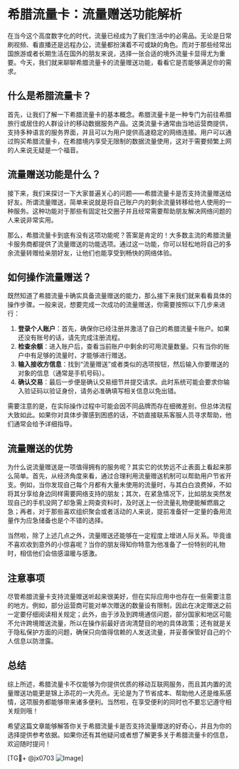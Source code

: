# 希腊流量卡：流量赠送功能解析

在当今这个高度数字化的时代，流量已经成为了我们生活中的必需品。无论是日常刷视频、看直播还是远程办公，流量都扮演着不可或缺的角色。而对于那些经常出国旅游或者长期生活在国外的朋友来说，选择一张合适的境外流量卡显得尤为重要。今天，我们就来聊聊希腊流量卡的流量赠送功能，看看它是否能够满足你的需求。

## 什么是希腊流量卡？

首先，让我们了解一下希腊流量卡的基本概念。希腊流量卡是一种专门为前往希腊旅行或居住的人群设计的移动数据服务产品。这类流量卡通常由当地运营商提供，支持多种语言的服务界面，并且可以为用户提供高速稳定的网络连接。用户可以通过购买希腊流量卡，在希腊境内享受无限制的数据流量使用，这对于需要频繁上网的人来说无疑是一个福音。

## 流量赠送功能是什么？

接下来，我们来探讨一下大家普遍关心的问题——希腊流量卡是否支持流量赠送给好友。所谓流量赠送，简单来说就是将自己账户内的剩余流量转移给他人使用的一种服务。这种功能对于那些有固定社交圈子并且经常需要帮助朋友解决网络问题的人来说非常实用。

那么，希腊流量卡到底有没有这项功能呢？答案是肯定的！大多数主流的希腊流量卡服务商都提供了流量赠送的功能选项。通过这一功能，你可以轻松地将自己的多余流量转赠给亲朋好友，让他们也能享受到畅快的网络体验。

## 如何操作流量赠送？

既然知道了希腊流量卡确实具备流量赠送的能力，那么接下来我们就来看看具体的操作步骤。一般来说，想要完成一次成功的流量赠送，你需要按照以下几步来进行：

1. **登录个人账户**：首先，确保你已经注册并激活了自己的希腊流量卡账户。如果还没有账号的话，请先完成注册流程。
2. **检查余额**：进入账户后，查看当前账户中剩余的可用流量数量。只有当你的账户中有足够的流量时，才能够进行赠送。
3. **输入接收方信息**：找到“流量赠送”或者类似的选项按钮，然后输入你要赠送的对象的信息（通常是手机号码）。
4. **确认交易**：最后一步便是确认交易细节并提交请求。此时系统可能会要求你输入验证码以验证身份，请务必准确填写相关信息以免出错。

需要注意的是，在实际操作过程中可能会因不同品牌而存在细微差别，但总体流程大致如此。如果你对具体步骤感到困惑的话，不妨直接联系客服人员寻求帮助，他们通常会给予详细指导。

## 流量赠送的优势

为什么说流量赠送是一项值得拥有的服务呢？其实它的优势远不止表面上看起来那么简单。首先，从经济角度来看，通过合理利用流量赠送机制可以帮助用户节省开支。例如，当你发现自己每个月都有大量未使用的流量时，与其白白浪费掉，不如将其分享给身边同样需要网络支持的朋友；其次，在紧急情况下，比如朋友突然发现自己的手机没网了却急需上网查资料时，及时送上一份流量礼物便能解燃眉之急；再者，对于那些喜欢组织聚会或者活动的人来说，提前准备好一定量的备用流量作为应急储备也是个不错的选择。

当然啦，除了上述几点之外，流量赠送还能够在一定程度上增进人际关系。毕竟谁不喜欢收到意外的小惊喜呢？当你的朋友得知你特意为他准备了一份特别的礼物时，相信他们会倍感温暖与感激。

## 注意事项

尽管希腊流量卡支持流量赠送听起来很美好，但在实际应用中也存在一些需要注意的地方。例如，部分运营商可能对单次赠送的数量设有限制，因此在决定赠送之前一定要仔细阅读相关规定；此外，由于涉及到跨境通信问题，部分国家和地区可能不允许跨境赠送流量，所以在操作前最好咨询清楚目的地的具体政策；还有就是关于隐私保护方面的问题，确保只向值得信赖的人发送流量，并妥善保管好自己的个人信息以防泄露。

## 总结

综上所述，希腊流量卡不仅能够为你提供优质的移动互联网服务，而且其内置的流量赠送功能更是锦上添花的一大亮点。无论是为了节省成本、帮助他人还是维系感情，这项服务都能够带来诸多便利。当然啦，在享受便利的同时也不要忘记遵守相关规则哦！

希望这篇文章能够解答你关于希腊流量卡是否支持流量赠送的好奇心，并且为你的选择提供参考依据。如果你还有其他疑问或者想了解更多关于希腊流量卡的信息，欢迎随时提问！

[TG💪+ @jx0703 ![Image](https://github.com/user-attachments/assets/dbca1d08-cadb-493c-b0ec-ad6f7a83f270)]